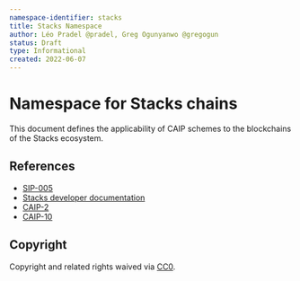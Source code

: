 ```yaml
---
namespace-identifier: stacks
title: Stacks Namespace
author: Léo Pradel @pradel, Greg Ogunyanwo @gregogun
status: Draft
type: Informational
created: 2022-06-07
---
```


# Namespace for Stacks chains

This document defines the applicability of CAIP schemes to the blockchains of
the Stacks ecosystem.

## References

- [SIP-005][]
- [Stacks developer documentation][]
- [CAIP-2][]
- [CAIP-10][]

[SIP-005]: https://github.com/stacksgov/sips/blob/main/sips/sip-005/sip-005-blocks-and-transactions.md
[Stacks developer documentation]: https://docs.stacks.co/
[CAIP-2]: https://github.com/chainagnostic/caips/blob/master/caips/caip-2.md
[CAIP-10]: https://github.com/chainagnostic/caips/blob/master/caips/caip-10.md

## Copyright

Copyright and related rights waived via [CC0](https://creativecommons.org/publicdomain/zero/1.0/).
